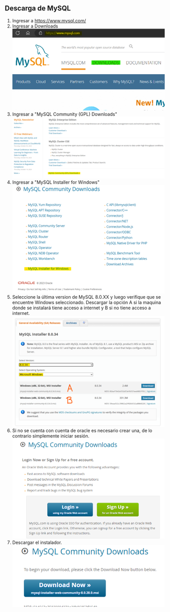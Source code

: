## Descarga de  MySQL
1. Ingresar a <https://www.mysql.com/>
2. Ingresar a Downloads\
![mysql downloads](ingresardownloads.png)
3. Ingresar a "MySQL Community (GPL) Downloads"\
![mysql community downloads](descarga_mysql/downloads2.png "Community Downloads")
4. Ingresar a "MySQL Installer for Windows"\
![mysql Installer](descarga_mysql/downloads3.png "Installers")
5. Seleccione la  última version de MySQL 8.0.XX y luego verifique que se encuentre Windows seleccionado. Descargar la opción A si la maquina donde se instalará tiene acceso a internet y B si no tiene acceso a internet.\
![mysql A y B downloads](descarga_mysql/downloads4.png "A y B Downloads")
6. Si no se cuenta con cuenta de oracle es necesario crear una, de lo contrario simplemente iniciar sesión.\
![mysql account downloads](descarga_mysql/downloads5.png "account Downloads")
7. Descargar el instalador.\
![mysql final downloads](descarga_mysql/downloads6.png "final Downloads")
